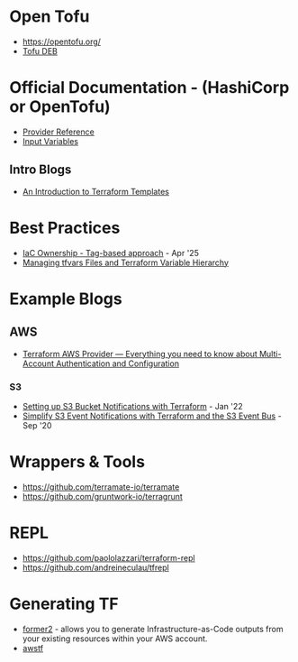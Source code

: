 # Open Tofu
- https://opentofu.org/
- [Tofu DEB](https://opentofu.org/docs/intro/install/deb/)

# Official Documentation - (HashiCorp or OpenTofu)
- [Provider Reference](https://registry.terraform.io/providers/hashicorp/google/latest/docs/guides/provider_reference)
- [Input Variables](https://developer.hashicorp.com/terraform/language/values/variables)

## Intro Blogs
- [An Introduction to Terraform Templates](https://faun.pub/an-introduction-to-terraform-templates-a458d813fe95)

# Best Practices
- [IaC Ownership - Tag-based approach](https://www.token.security/blog/iac-ownership---tag-based-approach) - Apr '25
- [Managing tfvars Files and Terraform Variable Hierarchy](https://www.env0.com/blog/managing-terraform-variable-hierarchy)


# Example Blogs
## AWS
- [Terraform AWS Provider — Everything you need to know about Multi-Account Authentication and Configuration](https://hector-reyesaleman.medium.com/terraform-aws-provider-everything-you-need-to-know-about-multi-account-authentication-and-f2343a4afd4b)

### S3
- [Setting up S3 Bucket Notifications with Terraform](https://francescoboffa.com/s3-bucket-notifications/) - Jan '22
- [Simplify S3 Event Notifications with Terraform and the S3 Event Bus](https://medium.com/@chrisdornsife/simplify-s3-event-notifications-with-terraform-and-the-s3-event-bus-e77a128be67c) - Sep '20

# Wrappers & Tools
- https://github.com/terramate-io/terramate
- https://github.com/gruntwork-io/terragrunt 

# REPL
- https://github.com/paololazzari/terraform-repl
- https://github.com/andreineculau/tfrepl

# Generating TF
- [former2](https://github.com/iann0036/former20) - allows you to generate Infrastructure-as-Code outputs from your existing resources within your AWS account.
- [awstf](https://github.com/aws-samples/aws2tf)

